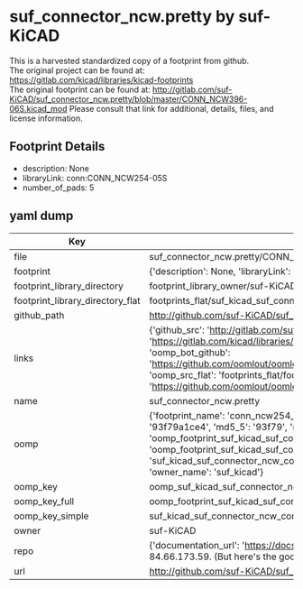 # suf_connector_ncw.pretty by suf-KiCAD  
This is a harvested standardized copy of a footprint from github.  
The original project can be found at:  
https://gitlab.com/kicad/libraries/kicad-footprints  
The original footprint can be found at:
http://gitlab.com/suf-KiCAD/suf_connector_ncw.pretty/blob/master/CONN_NCW396-06S.kicad_mod
Please consult that link for additional, details, files, and license information.  
## Footprint Details
* description: None  
* libraryLink: conn:CONN_NCW254-05S  
* number_of_pads: 5  
## yaml dump  
| Key | Value |  
| --- | --- |  
| file | suf_connector_ncw.pretty/CONN_NCW254-05S.kicad_mod |  
| footprint | {'description': None, 'libraryLink': 'conn:CONN_NCW254-05S', 'number_of_pads': 5} |  
| footprint_library_directory | footprint_library_owner/suf-KiCAD_suf_connector_ncw.pretty |  
| footprint_library_directory_flat | footprints_flat/suf_kicad_suf_connector_ncw_conn_ncw254_05s/working |  
| github_path | http://github.com/suf-KiCAD/suf_connector_ncw.pretty/blob/master/CONN_NCW254-05S.kicad_mod |  
| links | {'github_src': 'http://gitlab.com/suf-KiCAD/suf_connector_ncw.pretty/blob/master/CONN_NCW396-06S.kicad_mod', 'github_src_repo': 'https://gitlab.com/kicad/libraries/kicad-footprints', 'oomp_bot': 'footprints/suf_kicad_suf_connector_ncw_conn_ncw254_05s/working', 'oomp_bot_github': 'https://github.com/oomlout/oomlout_oomp_footprint_bot/tree/main/footprints/suf_kicad_suf_connector_ncw_conn_ncw254_05s/working', 'oomp_src_flat': 'footprints_flat/footprints_flat/suf_kicad_suf_connector_ncw_conn_ncw254_05s/working', 'oomp_src_flat_github': 'https://github.com/oomlout/oomlout_oomp_footprint_src/tree/main/footprints_flat/suf_kicad_suf_connector_ncw_conn_ncw254_05s/working'} |  
| name | suf_connector_ncw.pretty |  
| oomp | {'footprint_name': 'conn_ncw254_05s', 'library_name': 'suf_connector_ncw', 'md5': '93f79a1ce4bc506109f2480020d241c2', 'md5_10': '93f79a1ce4', 'md5_5': '93f79', 'md5_6': '93f79a', 'oomp_key': 'oomp_suf_kicad_suf_connector_ncw_conn_ncw254_05s', 'oomp_key_extra': 'oomp_footprint_suf_kicad_suf_connector_ncw_conn_ncw254_05s', 'oomp_key_full': 'oomp_footprint_suf_kicad_suf_connector_ncw_conn_ncw254_05s_93f79a', 'oomp_key_simple': 'suf_kicad_suf_connector_ncw_conn_ncw254_05s', 'original_filename': 'suf_connector_ncw.pretty/CONN_NCW254-05S.kicad_mod', 'owner_name': 'suf_kicad'} |  
| oomp_key | oomp_suf_kicad_suf_connector_ncw_conn_ncw254_05s |  
| oomp_key_full | oomp_footprint_suf_kicad_suf_connector_ncw_conn_ncw254_05s |  
| oomp_key_simple | suf_kicad_suf_connector_ncw_conn_ncw254_05s |  
| owner | suf-KiCAD |  
| repo | {'documentation_url': 'https://docs.github.com/rest/overview/resources-in-the-rest-api#rate-limiting', 'message': "API rate limit exceeded for 84.66.173.59. (But here's the good news: Authenticated requests get a higher rate limit. Check out the documentation for more details.)"} |  
| url | http://github.com/suf-KiCAD/suf_connector_ncw.pretty |  

